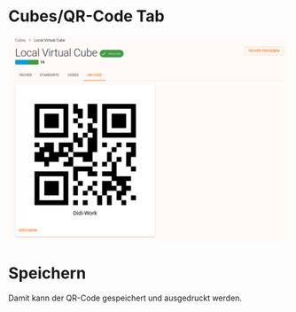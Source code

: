 # Cubes/QR-Code Tab

![grafik.png](assets/cubes%20qr-code%20tab/grafik.png)

# Speichern

Damit kann der QR-Code gespeichert und ausgedruckt werden.